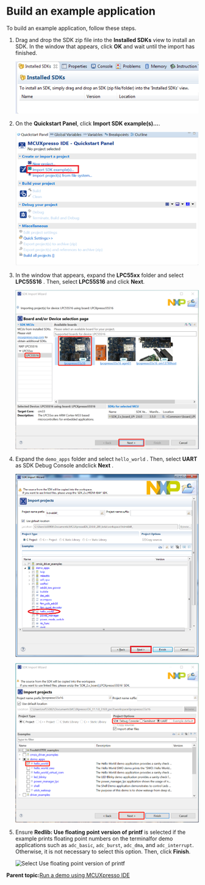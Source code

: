 # Build an example application

To build an example application, follow these steps.

1.  Drag and drop the SDK zip file into the **Installed SDKs** view to install an SDK. In the window that appears, click **OK** and wait until the import has finished.

    ![](../images/install_an_sdk.png "Install an SDK")

2.  On the **Quickstart Panel**, click **Import SDK example\(s\)…**.

    ![](../images/import_sdk_example.png "Import an SDK example")

3.  In the window that appears, expand the **LPC55xx** folder and select **LPC55S16** . Then, select **LPC55S16** and click **Next**.

    ![](../images/select_lpcxpresso55s16_board_trustzone.png "Select LPCXpresso55S16 board")

4.  Expand the `demo_apps` folder and select `hello_world` . Then, select **UART** as SDK Debug Console andclick **Next** .

    ![](../images/select_hello_world_case_rel71.png "Select hello_world")

    ![](../images/select_hello_world_lpc551x.png "Select hello_world")

5.  Ensure **Redlib: Use floating point version of printf** is selected if the example prints floating point numbers on the terminalfor demo applications such as `adc_basic`, `adc_burst`, `adc_dma`, and `adc_interrupt`. Otherwise, it is not necessary to select this option. Then, click **Finish**.

    ![](../images/select_use_floating_point_version_printf_lpc551x.png "Select Use floating point version of
                printf")


**Parent topic:**[Run a demo using MCUXpresso IDE](../topics/run_a_demo_using_mcuxpresso_ide.md)

